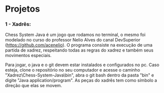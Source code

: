 # Projetos

### 1 - Xadrês:
  Chess System Java é um jogo que rodamos no terminal, o mesmo foi modelado no curso do professor Nelio Alves do canal DevSuperior (https://github.com/acenelio). O programa consiste na execução de uma partida de xadrez, respeitando todas as regras do xadrez e também seus movimentos especiais. 

  Para jogar, o java e o git devem estar instalados e configurados no pc. Caso esteja, clone o repositório no seu computador e acesse o caminho "Xadrez\Chess-System-Java\bin", abra o git bash dentro da pasta "bin" e digite "Java application/program". As peças do xadrês tem como símbolo a direção que elas se movem.

